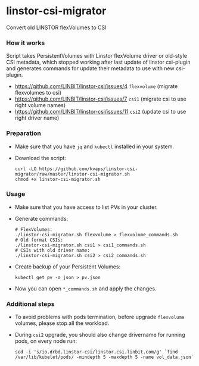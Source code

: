 # linstor-csi-migrator
Convert old LINSTOR flexVolumes to CSI

### How it works

Script takes PersistentVolumes with Linstor flexVolume driver or old-style CSI metadata, which stopped working after last update of linstor csi-plugin and generates commands for update their metadata to use with new csi-plugin.

* https://github.com/LINBIT/linstor-csi/issues/4 `flexvolume` (migrate flexvolumes to csi)
* https://github.com/LINBIT/linstor-csi/issues/7 `csi1` (migrate csi to use right volume names)
* https://github.com/LINBIT/linstor-csi/issues/11 `csi2` (update csi to use right driver name)

### Preparation

* Make sure that you have `jq` and `kubectl` installed in your system.

* Download the script:

  ```
  curl -LO https://github.com/kvaps/linstor-csi-migrator/raw/master/linstor-csi-migrator.sh
  chmod +x linstor-csi-migrator.sh
  ```

### Usage


* Make sure that you have access to list PVs in your cluster.

* Generate commands:

  ```
  # FlexVolumes:
  ./linstor-csi-migrator.sh flexvolume > flexvolume_commands.sh
  # Old format CSIs:
  ./linstor-csi-migrator.sh csi1 > csi1_commands.sh
  # CSIs with old driver name:
  ./linstor-csi-migrator.sh csi2 > csi2_commands.sh
  ```

* Create backup of your Persistent Volumes:

  ```
  kubectl get pv -o json > pv.json
  ```

* Now you can open `*_commands.sh` and apply the changes.


### Additional steps

* To avoid problems with pods termination, before upgrade `flexvolume` volumes, please stop all the workload.

* During `csi2` upgrade, you should also change drivername for running pods, on every node run:

  ```
  sed -i 's/io.drbd.linstor-csi/linstor.csi.linbit.com/g' `find /var/lib/kubelet/pods/ -mindepth 5 -maxdepth 5 -name vol_data.json`
  ```
